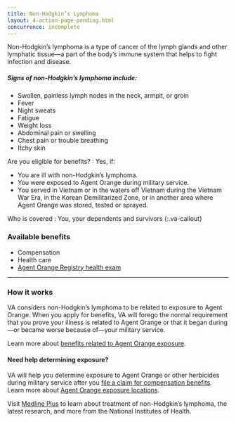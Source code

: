 ```yaml
---
title: Non-Hodgkin’s Lymphoma
layout: 4-action-page-pending.html
concurrence: incomplete
---
```


Non-Hodgkin’s lymphoma is a type of cancer of the lymph glands and other lymphatic tissue—a part of the body’s immune system that helps to fight infection and disease.

##### Signs of non-Hodgkin’s lymphoma include:

- Swollen, painless lymph nodes in the neck, armpit, or groin
- Fever
- Night sweats
- Fatigue
- Weight loss
- Abdominal pain or swelling
- Chest pain or trouble breathing
- Itchy skin

Are you eligible for benefits?
: Yes, if:

- You are ill with non-Hodgkin’s lymphoma.
- You were exposed to Agent Orange during military service.
- You served in Vietnam or in the waters off Vietnam during the Vietnam War Era, in the Korean Demilitarized Zone, or in another area where Agent Orange was stored, tested or sprayed.

Who is covered
: You, your dependents and survivors
{:.va-callout}

### Available benefits

- Compensation
- Health care
- [Agent Orange Registry health exam]( http://www.publichealth.va.gov/exposures/agentorange/benefits/registry-exam.asp)

-----

### How it works

VA considers non-Hodgkin’s lymphoma to be related to exposure to Agent Orange. When you apply for benefits, VA will forego the normal requirement that you prove your illness is related to Agent Orange or that it began during—or became worse because of—your military service.

Learn more about [benefits related to Agent Orange exposure](http://www.publichealth.va.gov/exposures/agentorange/benefits/index.asp).

#### Need help determining exposure?

VA will help you determine exposure to Agent Orange or other herbicides during military service after you [file a claim for compensation benefits](/disability-benefits/claims-process/).
Learn more about [Agent Orange exposure locations](/disability-benefits/conditions/exposure-to-hazardous-materials/agent-orange/).

Visit [Medline Plus](https://www.nlm.nih.gov/medlineplus/ency/article/000581.htm) to learn about treatment of non-Hodgkin’s lymphoma, the latest research, and more from the National Institutes of Health.

